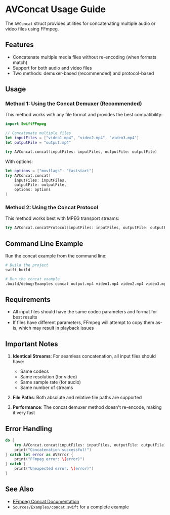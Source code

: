 # AVConcat Usage Guide

The `AVConcat` struct provides utilities for concatenating multiple audio or video files using FFmpeg.

## Features

- Concatenate multiple media files without re-encoding (when formats match)
- Support for both audio and video files
- Two methods: demuxer-based (recommended) and protocol-based

## Usage

### Method 1: Using the Concat Demuxer (Recommended)

This method works with any file format and provides the best compatibility:

```swift
import SwiftFFmpeg

// Concatenate multiple files
let inputFiles = ["video1.mp4", "video2.mp4", "video3.mp4"]
let outputFile = "output.mp4"

try AVConcat.concat(inputFiles: inputFiles, outputFile: outputFile)
```

With options:

```swift
let options = ["movflags": "faststart"]
try AVConcat.concat(
    inputFiles: inputFiles,
    outputFile: outputFile,
    options: options
)
```

### Method 2: Using the Concat Protocol

This method works best with MPEG transport streams:

```swift
try AVConcat.concatProtocol(inputFiles: inputFiles, outputFile: outputFile)
```

## Command Line Example

Run the concat example from the command line:

```bash
# Build the project
swift build

# Run the concat example
.build/debug/Examples concat output.mp4 video1.mp4 video2.mp4 video3.mp4
```

## Requirements

- All input files should have the same codec parameters and format for best results
- If files have different parameters, FFmpeg will attempt to copy them as-is, which may result in playback issues

## Important Notes

1. **Identical Streams**: For seamless concatenation, all input files should have:
   - Same codecs
   - Same resolution (for video)
   - Same sample rate (for audio)
   - Same number of streams

2. **File Paths**: Both absolute and relative file paths are supported

3. **Performance**: The concat demuxer method doesn't re-encode, making it very fast

## Error Handling

```swift
do {
    try AVConcat.concat(inputFiles: inputFiles, outputFile: outputFile)
    print("Concatenation successful!")
} catch let error as AVError {
    print("FFmpeg error: \(error)")
} catch {
    print("Unexpected error: \(error)")
}
```

## See Also

- [FFmpeg Concat Documentation](https://ffmpeg.org/ffmpeg-formats.html#concat)
- `Sources/Examples/concat.swift` for a complete example
